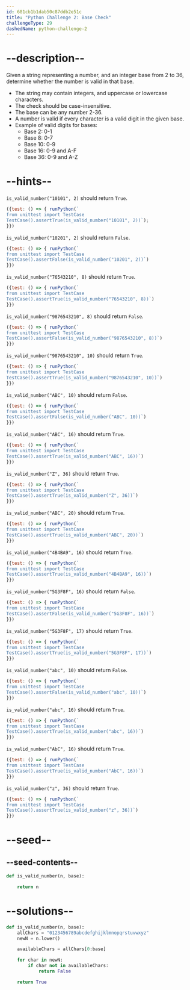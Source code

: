 ```yaml
---
id: 681cb1b1dab50c87ddb2e51c
title: "Python Challenge 2: Base Check"
challengeType: 29
dashedName: python-challenge-2
---
```


# --description--

Given a string representing a number, and an integer base from 2 to 36, determine whether the number is valid in that base.

- The string may contain integers, and uppercase or lowercase characters.
- The check should be case-insensitive.
- The base can be any number 2-36.
- A number is valid if every character is a valid digit in the given base.
- Example of valid digits for bases:
  - Base 2: 0-1
  - Base 8: 0-7
  - Base 10: 0-9
  - Base 16: 0-9 and A-F
  - Base 36: 0-9 and A-Z

# --hints--

`is_valid_number("10101", 2)` should return `True`.

```js
({test: () => { runPython(`
from unittest import TestCase
TestCase().assertTrue(is_valid_number("10101", 2))`);
}})
```

`is_valid_number("10201", 2)` should return `False`.

```js
({test: () => { runPython(`
from unittest import TestCase
TestCase().assertFalse(is_valid_number("10201", 2))`)
}})
```

`is_valid_number("76543210", 8)` should return `True`.

```js
({test: () => { runPython(`
from unittest import TestCase
TestCase().assertTrue(is_valid_number("76543210", 8))`)
}})
```

`is_valid_number("9876543210", 8)` should return `False`.

```js
({test: () => { runPython(`
from unittest import TestCase
TestCase().assertFalse(is_valid_number("9876543210", 8))`)
}})
```

`is_valid_number("9876543210", 10)` should return `True`.

```js
({test: () => { runPython(`
from unittest import TestCase
TestCase().assertTrue(is_valid_number("9876543210", 10))`)
}})
```

`is_valid_number("ABC", 10)` should return `False`.

```js
({test: () => { runPython(`
from unittest import TestCase
TestCase().assertFalse(is_valid_number("ABC", 10))`)
}})
```

`is_valid_number("ABC", 16)` should return `True`.

```js
({test: () => { runPython(`
from unittest import TestCase
TestCase().assertTrue(is_valid_number("ABC", 16))`)
}})
```

`is_valid_number("Z", 36)` should return `True`.

```js
({test: () => { runPython(`
from unittest import TestCase
TestCase().assertTrue(is_valid_number("Z", 36))`)
}})
```

`is_valid_number("ABC", 20)` should return `True`.

```js
({test: () => { runPython(`
from unittest import TestCase
TestCase().assertTrue(is_valid_number("ABC", 20))`)
}})
```

`is_valid_number("4B4BA9", 16)` should return `True`.

```js
({test: () => { runPython(`
from unittest import TestCase
TestCase().assertTrue(is_valid_number("4B4BA9", 16))`)
}})
```

`is_valid_number("5G3F8F", 16)` should return `False`.

```js
({test: () => { runPython(`
from unittest import TestCase
TestCase().assertFalse(is_valid_number("5G3F8F", 16))`)
}})
```

`is_valid_number("5G3F8F", 17)` should return `True`.

```js
({test: () => { runPython(`
from unittest import TestCase
TestCase().assertTrue(is_valid_number("5G3F8F", 17))`)
}})
```

`is_valid_number("abc", 10)` should return `False`.

```js
({test: () => { runPython(`
from unittest import TestCase
TestCase().assertFalse(is_valid_number("abc", 10))`)
}})
```

`is_valid_number("abc", 16)` should return `True`.

```js
({test: () => { runPython(`
from unittest import TestCase
TestCase().assertTrue(is_valid_number("abc", 16))`)
}})
```

`is_valid_number("AbC", 16)` should return `True`.

```js
({test: () => { runPython(`
from unittest import TestCase
TestCase().assertTrue(is_valid_number("AbC", 16))`)
}})
```

`is_valid_number("z", 36)` should return `True`.

```js
({test: () => { runPython(`
from unittest import TestCase
TestCase().assertTrue(is_valid_number("z", 36))`)
}})
```

# --seed--

## --seed-contents--

```py
def is_valid_number(n, base):

    return n
```

# --solutions--

```py
def is_valid_number(n, base):
    allChars = "0123456789abcdefghijklmnopqrstuvwxyz"
    newN = n.lower()

    availableChars = allChars[0:base]

    for char in newN:
        if char not in availableChars:
            return False

    return True
```
